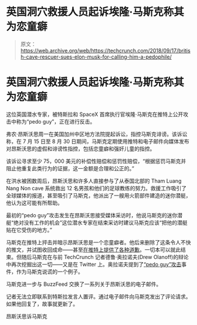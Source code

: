# 英国洞穴救援人员起诉埃隆·马斯克称其为恋童癖

> 原文：<https://web.archive.org/web/https://techcrunch.com/2018/09/17/british-cave-rescuer-sues-elon-musk-for-calling-him-a-pedophile/>

# 英国洞穴救援人员起诉埃隆·马斯克称其为恋童癖

这位英国潜水专家，被特斯拉和 SpaceX 首席执行官埃隆·马斯克在推特上公开攻击中称为“pedo guy”，正在进行反击。

弗农·昂斯沃思周一在美国加州中区地方法院提起诉讼，指控马斯克诽谤。该诉讼称，在 7 月 15 日至 8 月 30 日期间，马斯克定期使用推特和电子邮件向媒体发布对昂斯沃思的虚假和诽谤性指控，包括恋童癖和强奸儿童的指控。

该诉讼寻求至少 75，000 美元的补偿性赔偿和惩罚性赔偿，“根据惩罚马斯克并阻止他重复此类行为的证据，这一金额是合理和公正的。”

在洪水被困数周后，昂斯沃思和许多人直接参与了从泰国北部的 Tham Luang Nang Non cave 系统救出 12 名男孩和他们的足球教练的努力。救援工作吸引了全球媒体的报道，甚至吸引了马斯克，他派出了一艘用火箭部件建造的迷你潜艇，他认为这可能有所帮助。

最初的“pedo guy”攻击发生在昂斯沃思接受媒体采访时，他说马斯克的迷你潜艇“绝对没有工作的机会”这位潜水专家在结束采访时建议马斯克应该“把他的潜艇贴在它受伤的地方。”

马斯克在推特上抨击并暗示昂斯沃思是一个恋童癖者。他后来删除了这条令人不快的推文，并试图收回成命——甚至[在推特上提供了各种道歉](https://web.archive.org/web/20230308072555/https://techcrunch.com/2018/07/18/elon-musk-kinda-apologizes-for-calling-thai-cave-rescuer-a-pedo/)。一切本可以就此结束。但随后马斯克在与前 TechCrunch 记者德鲁·奥拉诺夫(Drew Olanoff)的辩论中再次挖掘出这一切——又是在 Twitter 上。奥拉诺夫提到了[“pedo guy”攻击](https://web.archive.org/web/20230308072555/https://techcrunch.com/2018/08/29/diver-attacked-by-elon-musk-as-pedo-guy-is-prepping-a-libel-suit/)事件，作为马斯克说谎的一个例子。

马斯克进一步与 BuzzFeed 交换了一系列关于昂斯沃思的电子邮件。

记者无法立即联系到特斯拉发言人置评。通过电子邮件向马斯克发出了评论请求。如果他回复了，故事就更新了。

昂斯沃思诉马斯克